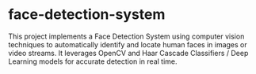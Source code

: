 # face-detection-system
This project implements a Face Detection System using computer vision techniques to automatically identify and locate human faces in images or video streams. It leverages OpenCV and Haar Cascade Classifiers / Deep Learning models for accurate detection in real time.

